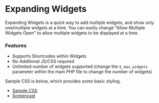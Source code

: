 Expanding Widgets
=================

Expanding Widgets is a quick way to add multiple widgets, and show only one/multiple widgets at a time. You can easily change "Allow Multiple Widgets Open" to allow multiple widgets to be displayed at a time.

### Features
* Supports Shortcodes within Widgets
* No Additional JS/CSS required
* Unlimited number of widgets supported (change the `$_max_widgets` parameter within the main PHP file to change the number of widgets)

Sample CSS is below, which provides some basic styling.

* [Sample CSS](https://gist.github.com/mattclements/21777cb96f767e8a198c)
* [Screencast](http://quick.as/w0xcrwa)
